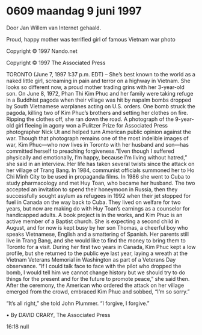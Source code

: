 # 0609 maandag 9 juni 1997
Door Jan Willem van Internet gehaald.

Proud, happy mother was terrified girl of famous Vietnam war photo

Copyright © 1997 Nando.net

Copyright © 1997 The Associated Press

TORONTO (June 7, 1997 1:37 p.m. EDT) – She’s best known to the world as a naked little girl, screaming in pain and terror on a highway in Vietnam. She looks so different now, a proud mother trading grins with her 3-year-old son. On June 8, 1972, Phan Thi Kim Phuc and her family were taking refuge in a Buddhist pagoda when their village was hit by napalm bombs dropped by South Vietnamese warplanes acting on U.S. orders. One bomb struck the pagoda, killing two of Kim Phuc’s brothers and setting her clothes on fire. Ripping the clothes off, she ran down the road. A photograph of the 9-year-old girl fleeing in agony won a Pulitzer Prize for Associated Press photographer Nick Ut and helped turn American public opinion against the war. Though that photograph remains one of the most indelible images of war, Kim Phuc—who now lives in Toronto with her husband and son—has committed herself to preaching forgiveness.”Even though I suffered physically and emotionally, I’m happy, because I’m living without hatred,” she said in an interview. Her life has taken several twists since the attack on her village of Trang Bang. In 1984, communist officials summoned her to Ho Chi Minh City to be used in propaganda films. In 1986 she went to Cuba to study pharmacology and met Huy Toan, who became her husband. The two accepted an invitation to spend their honeymoon in Russia, then they successfully sought asylum as refugees in 1992 when their jet stopped for fuel in Canada on the way back to Cuba. They lived on welfare for two years, but now are making do with Huy Toan’s earnings as a counselor for handicapped adults. A book project is in the works, and Kim Phuc is an active member of a Baptist church. She is expecting a second child in August, and for now is kept busy by her son Thomas, a cheerful boy who speaks Vietnamese, English and a smattering of Spanish. Her parents still live in Trang Bang, and she would like to find the money to bring them to Toronto for a visit. During her first two years in Canada, Kim Phuc kept a low profile, but she returned to the public eye last year, laying a wreath at the Vietnam Veterans Memorial in Washington as part of a Veterans Day observance. ”If I could talk face to face with the pilot who dropped the bomb, I would tell him we cannot change history but we should try to do things for the present and for the future to promote peace,” she said then. After the ceremony, the American who ordered the attack on her village emerged from the crowd, embraced Kim Phuc and sobbed, “I’m so sorry.”

“It’s all right,” she told John Plummer. “I forgive, I forgive.”

• By DAVID CRARY, The Associated Press

16:18 
	null
